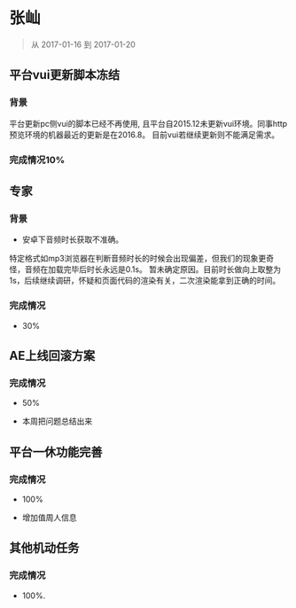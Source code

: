 # 张屾

> 从 2017-01-16 到 2017-01-20

## 平台vui更新脚本冻结

### 背景

平台更新pc侧vui的脚本已经不再使用, 且平台自2015.12未更新vui环境。同事http预览环境的机器最近的更新是在2016.8。
目前vui若继续更新则不能满足需求。

### 完成情况10%

## 专家

### 背景

- 安卓下音频时长获取不准确。

特定格式如mp3浏览器在判断音频时长的时候会出现偏差，但我们的现象更奇怪，音频在加载完毕后时长永远是0.1s。
暂未确定原因。目前时长做向上取整为1s，后续继续调研，怀疑和页面代码的渲染有关，二次渲染能拿到正确的时间。

### 完成情况

- 30%

## AE上线回滚方案

### 完成情况

- 50%

- 本周把问题总结出来

## 平台一休功能完善

### 完成情况

- 100%

- 增加值周人信息

## 其他机动任务

### 完成情况
 
- 100%.
        
